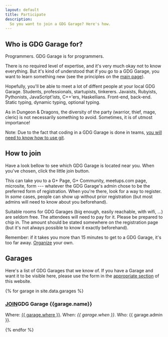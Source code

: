 ```yaml
---
layout: default
title: Participate
description: 
  So you want to join a GDG Garage? Here's how.
---
```


## Who is GDG Garage for?

<span class="c1">Programmers</span>. GDG Garage is for programmers.

There is <span class="c2">no required level of expertise</span>, and it's very much okay not to know everything. But it's kind of understood that if you go to a GDG Garage, you want to learn something new (see the principles on the [main page](/)).

Hopefully, you'll be able to meet a lot of diffent people at your local
GDG Garage. Students, professionals, startupists, tinkerers. Javaists,
Rubyists, Pythonists, JavaScript'ists, C++'ers, Haskellians.
Front-end, back-end. Static typing, dynamic typing, optional typing.

As in Dungeon & Dragons, the diversity of the party (warrior, thief, 
mage, cleric) is not necessarily something to avoid. Sometimes, it is of utmost
importance!

<span class="c3">Note:</span> Due to the fact that coding in a GDG Garage is done in teams, [you will need to know how to use git][Git].

[Git]: http://git-scm.com/


## How to join

Have a look bellow to see which GDG Garage is located near you. When you've chosen,
click the little join button.

This can take you to a G+ Page, G+ Community, meetups.com page, microsite, form --- whatever the GDG Garage's admin chose to be the preferred form of registration. When you're there, look for a way to register. In _some_ cases, people can show up without prior registration (but most admins will need to know about you beforehand).

Suitable rooms for GDG Garages (big enough, easily reachable, with wifi, ...) are seldom free. The attendees will need to pay for it. <span class="c1">Please be prepared to chip in.</span> The amount should be stated somewhere on the registration page (but it's not always possible to know it exactly beforehand).

Remember: if it takes you more than 15 minutes to
get to a GDG Garage, <span class="c3">it's too far away</span>.
[Organize](/create/) your own.

## Garages

Here's a list of GDG Garages that we know of. If you have a Garage and want it to be visible here, please use the form in the [appropriate section](/organize/) of this website.

<div class="pure-g-r garages">
  {% for garage in site.data.garages %}
  <div class="pure-u-1-2">
	  <div class="garage-listing">
	    <h3 class="{% cycle 'c1', 'c2', 'c3', 'c4' %}"><a class="pure-button pure-button-primary right" href="{{ garage.joinurl }}">JOIN</a>GDG Garage {{garage.name}}</h3>
	    <p>Where: <a class="where" href="https://maps.google.com/maps?q={{ garage.where | cgi_escape }}">{{ garage.where }}</a>. When: <em>{{ garage.when }}</em>. Who: {{ garage.admin }}. </p>
	  </div>
	</div>
  {% endfor %}
</div>